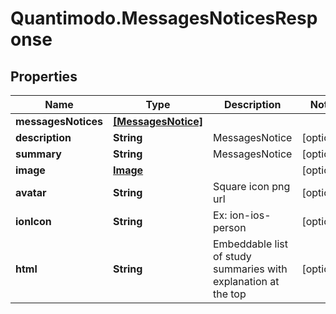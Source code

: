 # Quantimodo.MessagesNoticesResponse

## Properties
Name | Type | Description | Notes
------------ | ------------- | ------------- | -------------
**messagesNotices** | [**[MessagesNotice]**](MessagesNotice.md) |  | 
**description** | **String** | MessagesNotice | [optional] 
**summary** | **String** | MessagesNotice | [optional] 
**image** | [**Image**](Image.md) |  | [optional] 
**avatar** | **String** | Square icon png url | [optional] 
**ionIcon** | **String** | Ex: ion-ios-person | [optional] 
**html** | **String** | Embeddable list of study summaries with explanation at the top | [optional] 


